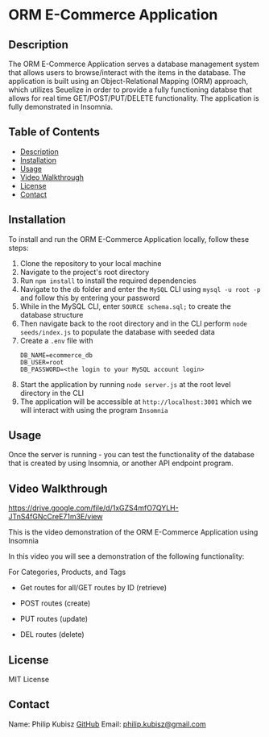 # ORM E-Commerce Application

## Description
The ORM E-Commerce Application serves a database management system that allows users to browse/interact with the items in the database. 
The application is built using an Object-Relational Mapping (ORM) approach, which utilizes Seuelize in order to provide a fully functioning databse that allows for real time GET/POST/PUT/DELETE functionality.
The application is fully demonstrated in Insomnia.

## Table of Contents
- [Description](#description)
- [Installation](#installation)
- [Usage](#usage)
- [Video Walkthrough](#video-walkthrough)
- [License](#license)
- [Contact](#contact)

## Installation
To install and run the ORM E-Commerce Application locally, follow these steps:

1. Clone the repository to your local machine
2. Navigate to the project's root directory
3. Run `npm install` to install the required dependencies
4. Navigate to the `db` folder and enter the `MySQL` CLI using `mysql -u root -p` and follow this by entering your password
5. While in the MySQL CLI, enter `SOURCE schema.sql;` to create the database structure
6. Then navigate back to the root directory and in the CLI perform `node seeds/index.js` to populate the database with seeded data
7. Create  a `.env` file with 
    ```
    DB_NAME=ecommerce_db
    DB_USER=root
    DB_PASSWORD=<the login to your MySQL account login>
    ```
8. Start the application by running `node server.js` at the root level directory in the CLI
9. The application will be accessible at `http://localhost:3001` which we will interact with using the program `Insomnia`

## Usage
Once the server is running - you can test the functionality of the database that is created by using Insomnia, or another API endpoint program.

## Video Walkthrough
https://drive.google.com/file/d/1xGZS4mfO7QYLH-JTnS4fGNcCreE71m3E/view

This is the video demonstration of the ORM E-Commerce Application using Insomnia

In this video you will see a demonstration of the following functionality:

For Categories, Products, and Tags
- Get routes for all/GET routes by ID (retrieve)

- POST routes   (create)

- PUT routes    (update)

- DEL routes    (delete)


## License
MIT License

## Contact
Name: Philip Kubisz
[GitHub](https://github.com/PhilKubz?tab=repositories)
Email: philip.kubisz@gmail.com